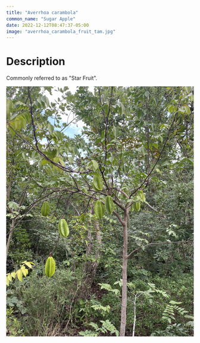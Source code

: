 ```yaml
---
title: "Averrhoa carambola"
common_name: "Sugar Apple"
date: 2022-12-12T08:47:37-05:00
image: "averrhoa_carambola_fruit_tam.jpg"
---
```


# Description
Commonly referred to as "Star Fruit".

![tree](averrhoa_carambola_tree_tam.jpg)

